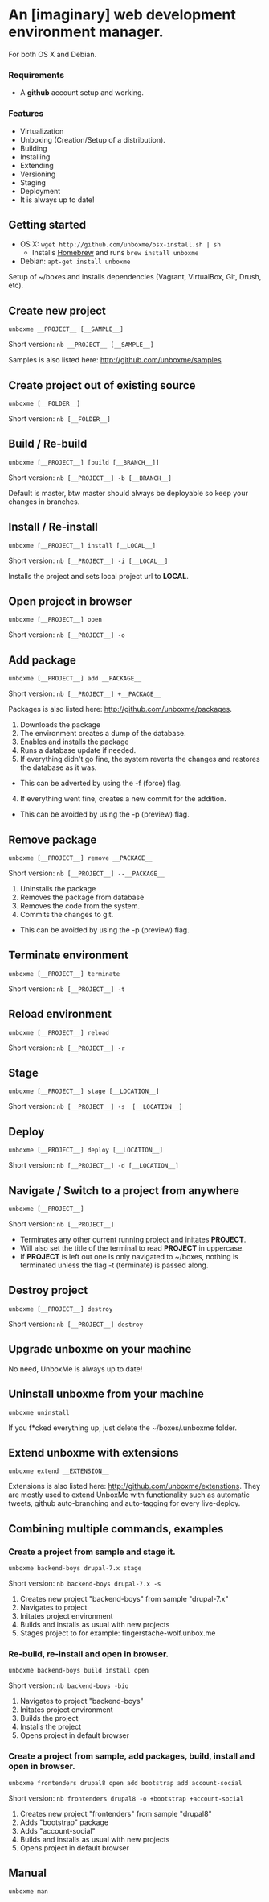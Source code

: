 # An [imaginary] web development environment manager.

For both OS X and Debian.

### Requirements
* A __github__ account setup and working.

### Features
* Virtualization
* Unboxing (Creation/Setup of a distribution).
* Building
* Installing
* Extending
* Versioning
* Staging
* Deployment
* It is always up to date!

## Getting started

* OS X: `wget http://github.com/unboxme/osx-install.sh | sh`
  * Installs [Homebrew](http://mxcl.github.com/homebrew/) and runs `brew install unboxme`
* Debian: `apt-get install unboxme`

Setup of ~/boxes and installs dependencies (Vagrant, VirtualBox, Git, Drush, etc).

## Create new project

    unboxme __PROJECT__ [__SAMPLE__]

Short version: `nb __PROJECT__ [__SAMPLE__]`

Samples is also listed here: http://github.com/unboxme/samples

## Create project out of existing source

    unboxme [__FOLDER__]

Short version: `nb [__FOLDER__]`

## Build / Re-build

    unboxme [__PROJECT__] [build [__BRANCH__]]

Short version: `nb [__PROJECT__] -b [__BRANCH__]`

Default is master, btw master should always be deployable so keep your changes in branches.

## Install / Re-install

    unboxme [__PROJECT__] install [__LOCAL__]

Short version: `nb [__PROJECT__] -i [__LOCAL__]`

Installs the project and sets local project url to __LOCAL__.

## Open project in browser

    unboxme [__PROJECT__] open

Short version: `nb [__PROJECT__] -o`

## Add package

    unboxme [__PROJECT__] add __PACKAGE__

Short version: `nb [__PROJECT__] +__PACKAGE__`

Packages is also listed here: http://github.com/unboxme/packages.

1. Downloads the package
2. The environment creates a dump of the database.
2. Enables and installs the package
3. Runs a database update if needed.
3. If everything didn't go fine, the system reverts the changes and restores the database as it was.
  * This can be adverted by using the -f (force) flag.
4. If everything went fine, creates a new commit for the addition.
  * This can be avoided by using the -p (preview) flag.

## Remove package

    unboxme [__PROJECT__] remove __PACKAGE__

Short version: `nb [__PROJECT__] --__PACKAGE__`

1. Uninstalls the package
2. Removes the package from database
3. Removes the code from the system.
4. Commits the changes to git.
  * This can be avoided by using the -p (preview) flag.

## Terminate environment

    unboxme [__PROJECT__] terminate
    
Short version: `nb [__PROJECT__] -t`

## Reload environment

    unboxme [__PROJECT__] reload
    
Short version: `nb [__PROJECT__] -r`

## Stage

    unboxme [__PROJECT__] stage [__LOCATION__]

Short version: `nb [__PROJECT__] -s  [__LOCATION__]`

## Deploy

    unboxme [__PROJECT__] deploy [__LOCATION__]

Short version: `nb [__PROJECT__] -d [__LOCATION__]`

## Navigate / Switch to a project from anywhere

    unboxme [__PROJECT__]

Short version: `nb [__PROJECT__]`

* Terminates any other current running project and initates __PROJECT__.
* Will also set the title of the terminal to read __PROJECT__ in uppercase. 
* If __PROJECT__ is left out one is only navigated to ~/boxes, nothing is 
terminated unless the flag -t (terminate) is passed along. 

## Destroy project

    unboxme [__PROJECT__] destroy

Short version: `nb [__PROJECT__] destroy`

## Upgrade unboxme on your machine

No need, UnboxMe is always up to date!

## Uninstall unboxme from your machine

    unboxme uninstall

If you f*cked everything up, just delete the ~/boxes/.unboxme folder.

## Extend unboxme with extensions

    unboxme extend __EXTENSION__

Extensions is also listed here: http://github.com/unboxme/extenstions.
They are mostly used to extend UnboxMe with functionality such as automatic tweets, 
github auto-branching and auto-tagging for every live-deploy.

## Combining multiple commands, examples

### Create a project from sample and stage it.

    unboxme backend-boys drupal-7.x stage

Short version: `nb backend-boys drupal-7.x -s`

1. Creates new project "backend-boys" from sample "drupal-7.x"
2. Navigates to project
3. Initates project environment
2. Builds and installs as usual with new projects
3. Stages project to for example: fingerstache-wolf.unbox.me

### Re-build, re-install and open in browser.

    unboxme backend-boys build install open

Short version: `nb backend-boys -bio`

1. Navigates to project "backend-boys"
2. Initates project environment
2. Builds the project
3. Installs the project
4. Opens project in default browser

### Create a project from sample, add packages, build, install and open in browser.

    unboxme frontenders drupal8 open add bootstrap add account-social

Short version: `nb frontenders drupal8 -o +bootstrap +account-social`

1. Creates new project "frontenders" from sample "drupal8"
2. Adds "bootstrap" package
3. Adds "account-social"
4. Builds and installs as usual with new projects
5. Opens project in default browser


## Manual

    unboxme man
